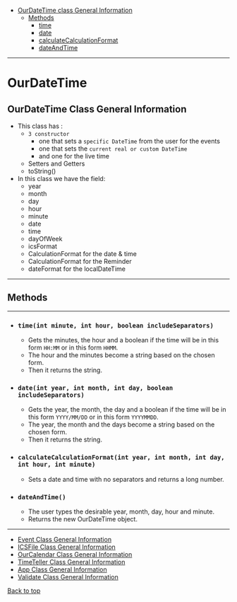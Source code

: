 * [OurDateTime class General Information](#ourdatetime-class-general-information)
  * [Methods](#methods)
    * [time](#timeint-minute-int-hour-boolean-includeseparators)
    * [date](#dateint-year-int-month-int-day-boolean-includeseparators)
    * [calculateCalculationFormat](#calculatecalculationformatint-year-int-month-int-day-int-hour-int-minute)
    * [dateAndTime](#dateandtime)
<hr>

# OurDateTime

## OurDateTime Class General Information
- This class has :
    - `3 constructor`
      - one that sets a `specific DateTime` from the user for the events
      - one that sets the `current real or custom DateTime`
      - and one for the live time
    - Setters and Getters
    - toString()
- In this class we have the field:
    - year
    - month
    - day
    - hour
    - minute
    - date
    - time
    - dayOfWeek
    - icsFormat
    - CalculationFormat for the date & time
    - CalculationFormat for the Reminder
    - dateFormat for the localDateTime
<hr>

## Methods

<hr>

- ### `time(int minute, int hour, boolean includeSeparators)`
  - Gets the minutes, the hour and a boolean if the time will be in this form `HH:MM` or in this form `HHMM`.
  - The hour and the minutes become a string based on the chosen form.
  - Then it returns the string.

- ### `date(int year, int month, int day, boolean includeSeparators)`
  - Gets the year, the month, the day and a boolean if the time will be in this form `YYYY/MM/DD` or in this form `YYYYMMDD`.
  - The year, the month and the days become a string based on the chosen form.
  - Then it returns the string.
- ### `calculateCalculationFormat(int year, int month, int day, int hour, int minute)`
  - Sets a date and time with no separators and returns a long number.

- ### `dateAndTime()`
  - The user types the desirable year, month, day, hour and minute.
  - Returns the new OurDateTime object.

<hr>

- [Event Class General Information](Events_doc.md)
- [ICSFile Class General Information](ICSFile_doc.md)
- [OurCalendar Class General Information](OurCalendar_doc.md)
- [TimeTeller Class General Information](TimeTeller_doc.md)
- [App Class General Information](../Main/App_doc.md)
- [Validate Class General Information](../Validate_doc.md)

[Back to top](#ourdatetime-class-general-information)